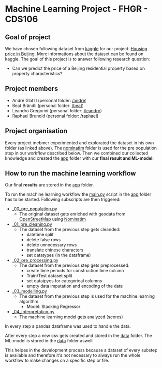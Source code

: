 # Machine Learning Project - FHGR - CDS106
## Goal of project
We have chosen following dataset from [kaggle](https://www.kaggle.com/) for our project: [Housing price in Beijing](https://www.kaggle.com/datasets/ruiqurm/lianjia). More informations about the dataset can be found on kaggle.
The goal of this project is to answer following research question:
- Can we predict the price of a Beijing residential property based on property characteristics?


## Project members
- André Glatzl (personal folder: [/andre](./andre))
- Beat Brändli (personal folder: [/beat](./beat))
- Leandro Gregorini (personal folder: [/leandro](./leandro))
- Raphael Brunold (personal folder: [/raphael](./raphael))


## Project organisation
Every project mebmer experimented and explorated the dataset in his own folder (as linked above).
The [nominatim](./nominatim) folder is used for the pre population step in our workflow described below.
Then we combined our collected knowledge and created the [app](./app) folder with our **final result and ML-model**.


## How to run the machine learning workflow
Our final **results** are stored in the [app](./app) folder.

To run the machine learning workflow the [main.py](./app/main.py) script in the [app](./app) folder has to be started.
Following subscripts are then triggered:
- [_00_pre_population.py](./app/_00_pre_population.py)
  - The original dataset gets enriched with geodata from [OpenStreetMap](https://www.openstreetmap.org/) using [Nominatim](https://nominatim.org/)
- [_01_pre_cleaning.py](./app/_01_pre_cleaning.py)
  - The dataset from the previous step gets cleanded: 
    - datetime split
    - delete false rows
    - delete unnecessary rows
    - translate chinese characters
    - set datatypes (in the dataframe)
- [_02_pre_processing.py](./app/_02_pre_processing.py)
  - The dataset from the previous step gets preprocessed:
    - create time periods for construction time column
    - Train/Test dataset split
    - set datatpyes for categorical columns
    - empty data imputation and encoding of the data
- [_03_modelling.py](./app/_03_modelling.py)
  - The dataset from the previous step is used for the machine learning algorithm:
    - Model: Stacking Regressor
- [_04_interpretation.py](./app/_04_interpretation.py)
  - The machine learning model gets analyzed (scores)

In every step a pandas dataframe was used to handle the data.

After every step a new csv gets created and stored in the [data](./app/data) folder. The ML-model is stored in the [data](./app/data) folder aswell.

This helpes in the development process because a dataset of every substep is available and therefore it's not necessary to always run the whole workflow to make changes on a specific step or file.
